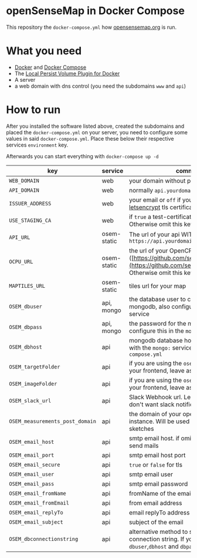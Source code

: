 # openSenseMap in Docker Compose

This repository the `docker-compose.yml` how [opensensemap.org](https://opensensemap.org) is run.

# What you need

- [Docker](https://docs.docker.com/engine/understanding-docker/) and [Docker Compose](https://docs.docker.com/compose/overview/)
- The [Local Persist Volume Plugin for Docker](https://github.com/CWSpear/local-persist)
- A server
- a web domain with dns control (you need the subdomains `www` and `api`)

# How to run

After you installed the software listed above, created the subdomains and placed the `docker-compose.yml` on your server, you need to configure some values in said `docker-compose.yml`. Place these below their respective services `environment` key.

Afterwards you can start everything with `docker-compose up -d`

| key | service | comment | optional |
|---------------------------|-------------|-------------------------------------------------------------------------------------------------------------------------------------------------|----------|
| `WEB_DOMAIN` | web | your domain without protocol. also no `www` |  |
| `API_DOMAIN` | web | normally `api.yourdomain.tld` |  |
| `ISSUER_ADDRESS` | web | your email or `off` if you don't want a [letsencrypt](https://letsencrypt.org/) tls certificate |  |
| `USE_STAGING_CA` | web | if `true` a test-certificate will be issued. Otherwise omit this key | y |
| `API_URL` | osem-static | The url of your api WITH protocol, e.g. `https://api.yourdomain.tld` |  |
| `OCPU_URL` | osem-static | the url of your OpenCPU deployment. ([https://github.com/sensebox/inteRsense](https://github.com/sensebox/inteRsense)). Otherwise omit this key | y |
| `MAPTILES_URL` | osem-static | tiles url for your map | y |
| `OSEM_dbuser` | api, mongo | the database user to connect to your mongodb, also configure this in the `mongo` service |  |
| `OSEM_dbpass` | api, mongo | the password for the mongodb user, also configure this in the `mongo` service |  |
| `OSEM_dbhost` | api | mongodb database host. Must correspond with the `mongo:` service in the `docker-compose.yml` |  |
| `OSEM_targetFolder` | api | if you are using the `osem-caddy` image for your frontend, leave as specified |  |
| `OSEM_imageFolder` | api | if you are using the `osem-caddy` image for your frontend, leave as specified |  |
| `OSEM_slack_url` | api | Slack Webhook url. Leave empty if you don't want slack notifications of the api | y |
| `OSEM_measurements_post_domain` | api | the domain of your openSenseMap instance. Will be used in the arduino sketches |  |
| `OSEM_email_host` | api | smtp email host. if omitted the api won't send mails | y |
| `OSEM_email_port` | api | smtp email host port | y |
| `OSEM_email_secure` | api | `true` or `false` for tls | y |
| `OSEM_email_user` | api | smtp email user | y |
| `OSEM_email_pass` | api | smtp email password | y |
| `OSEM_email_fromName` | api | fromName of the emails | y |
| `OSEM_email_fromEmail` | api | from email address  | y |
| `OSEM_email_replyTo` | api | email replyTo address | y |
| `OSEM_email_subject` | api | subject of the email | y |
| `OSEM_dbconnectionstring` | api | alternative method to specify the mongodb connection string. If you specify this, `dbuser`,`dbhost` and `dbpass` will be ignored | y |
